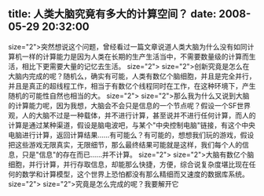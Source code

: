 title: 人类大脑究竟有多大的计算空间？
date: 2008-05-29 20:32:00
---

 size="2">突然想说这个问题，曾经看过一篇文章说道人类大脑为什么没有如同计算机一样的计算能力是因为人类在长期的生产生活当中，不需要数量级的计算而生活，相比下更需要大量的记忆去生活。  size="2">   size="2">创新究竟是怎么在大脑内完成的呢？随机么，确实有可能，人类有数亿个脑细胞，并且是完全并行，并且是真正的超线程工作，相当于有数亿个线程同时在工作，在这种环境下，产生随机的可能性自然也相当的大。  size="2">   size="2">那么我为什么又说到大脑的计算能力呢，因为我想，大脑会不会只是信息的一个节点呢？假设一个SF世界观，人的大脑不过是一种载体，并不进行计算，甚至说并不进行任何计算，而人的计算是通过某种渠道，假设是脑电波吧，与某个"中央控制电脑"链接，有这个中央电脑进行计算，返回计算结果……有可能么？有可能的，想想我们玩的游戏，假设把这些游戏无限真实，无限细节，那么最终结果可能就是这样，我们每个人的信息，只是"信息"的存在而已……并不计算。  size="2">   size="2">大脑有数亿个脑细胞，并行计算，并行存取信息，却能那么快捷，方便，综合说复杂度堪比现在任何的数学和计算模型，这个世界上恐怕都没有那么精细而又速度的数据库系统。  size="2">   size="2">究竟是怎么完成的呢？我要解开它
